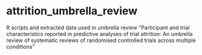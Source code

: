 # attrition_umbrella_review
R scripts and extracted data used in umbrella review "Participant and trial characteristics reported in predictive analyses of trial attrition: An umbrella review of systematic reviews of randomised controlled trials across multiple conditions"

